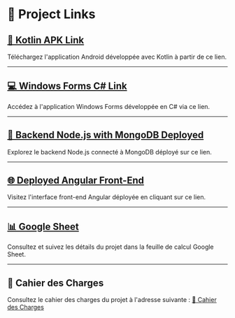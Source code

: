 # **🚀 Project Links**

## **[📱 Kotlin APK Link](https://drive.google.com/drive/folders/1d5VfzjM66iiLsraKEsI2N7-cRVkivoBk)**

Téléchargez l'application Android développée avec Kotlin à partir de ce lien.

---

## **[💻 Windows Forms C# Link](https://drive.google.com/drive/folders/1Ea5BHcKwjJtcl8LuKmAVIUco_-cPwTmy)**

Accédez à l'application Windows Forms développée en C# via ce lien.

---

## **[🔗 Backend Node.js with MongoDB Deployed](https://mbdsp10etu1095-etu1008-etu1044-etu1208.onrender.com/api/objets)**

Explorez le backend Node.js connecté à MongoDB déployé sur ce lien.

---

## **[🌐 Deployed Angular Front-End](https://mbdsp10etu1095-etu1008-etu1044-etu1208-1.onrender.com)**

Visitez l'interface front-end Angular déployée en cliquant sur ce lien.

---

## **[📊 Google Sheet](https://docs.google.com/spreadsheets/d/1CwGnhPhaVx4_0yEChsjoSQEtL_3N-q_7CsFtyEDRSgg/edit?usp=sharing)**

Consultez et suivez les détails du projet dans la feuille de calcul Google Sheet.

---

## **📜 Cahier des Charges**

Consultez le cahier des charges du projet à l'adresse suivante :
[📂 Cahier des Charges](https://drive.google.com/drive/folders/181y_5qBQpvcK-uiAOLqjOPXQF8544lfW)
